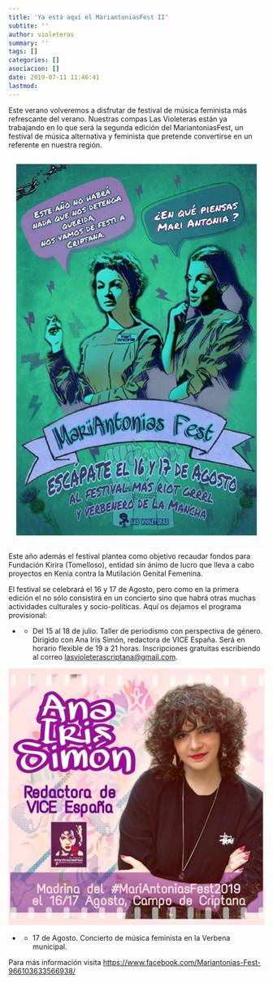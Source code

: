 ```yaml
---
title: 'Ya está aquí el MariantoniasFest II'
subtite: ''
author: violeteras
summary: ''
tags: []
categories: []
asociacion: []
date: 2019-07-11 11:46:41
lastmod:
---
```


Este verano volveremos a disfrutar de festival de música feminista más refrescante del verano. Nuestras compas Las Violeteras están ya trabajando en lo que será la segunda edición del MariantoniasFest, un festival de música alternativa y feminista que pretende convertirse en un referente en nuestra región. 

<img src="img/mariantoniasfest_2019.jpg#cente" alt="" width="636">

Este año además el festival plantea como objetivo recaudar fondos para Fundación Kirira (Tomelloso), entidad sin ánimo de lucro que lleva a cabo proyectos en Kenia contra la Mutilación Genital Femenina.

El festival se celebrará el 16 y 17 de Agosto, pero como en la primera edición el no sólo consistirá en un concierto sino que habrá otras muchas actividades culturales y socio-políticas. Aquí os dejamos el programa provisional: 


- * Del 15 al 18 de julio. Taller de periodismo con perspectiva de género. Dirigido con Ana Iris Simón, redactora de VICE España. Será en horario flexible de 19 a 21 horas. Inscripciones gratuitas escribiendo al correo [lasvioleterascriptana@gmail.com](mailto:lasvioleterascriptana@gmail.com).

<img src="img/ana-iris-simon.jpg#cente" alt="" width="1080">



- * 17 de Agosto. Concierto de música feminista en la Verbena municipal. 


Para más información visita https://www.facebook.com/Mariantonias-Fest-966103633566938/